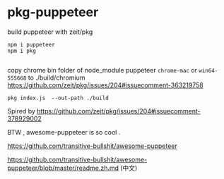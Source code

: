 # pkg-puppeteer
build puppeteer with zeit/pkg 

```
npm i puppeteer
npm i pkg
 
```
copy chrome bin folder of node_module puppeteer  ```chrome-mac```  or ```win64-555668``` to ./build/chromium
https://github.com/zeit/pkg/issues/204#issuecomment-363219758


```pkg index.js  --out-path ./build```

Spired by https://github.com/zeit/pkg/issues/204#issuecomment-378929002 


BTW , awesome-puppeteer is so cool .

https://github.com/transitive-bullshit/awesome-puppeteer

https://github.com/transitive-bullshit/awesome-puppeteer/blob/master/readme.zh.md (中文)
